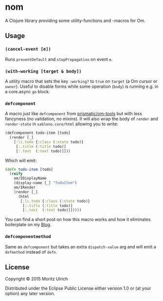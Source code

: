 # nom

A Clojure library providing some utility-functions and -macros for Om.

## Usage

### `(cancel-event [e])`

Runs `preventDefault` and `stopPropagation` on event `e`.

### `(with-working [target & body])`

A utility macro that sets the key `:working?` to `true` on `target` (a
Om cursor or `owner`). Useful to disable forms while some operation
(`body`) is running e.g. in a core.async `go` block.

### `defcomponent`

A macro just like `defcomponent` from
[prismatic/om-tools](https://github.com/Prismatic/om-tools) but with
less fancyness (no validation, no mixins). It will also wrap the body
of `render` and `render-state` in `sablono.core/html` allowing you to
write:

```clojure
(defcomponent todo-item [todo]
  (render [_]
    [:li.todo {:class (:state todo)}
     [:.title (:title todo)]
     [:.text  (:text todo)]]))
```

Which will emit:

```clojure
(defn todo-item [todo]
  (reify
    om/IDisplayName
    (display-name [_] "TodoItem")
    om/IRender
    (render [_]
      (html
       [:li.todo {:class (:state todo)}
        [:.title (:title todo)]
        [:.text  (:text todo)]]))))
```

You can find a short post on how this macro works and how it
eliminates boilerplate on my
[Blog](http://blog.tarn-vedra.de/posts/om-removing-boilerplate.html).

### `defcomponentmethod`

Same as ```defcomponent``` but takes an extra `dispatch-value` arg and
will emit a `defmethod` instead of `defn`.

## License

Copyright © 2015 Moritz Ulrich

Distributed under the Eclipse Public License either version 1.0 or (at
your option) any later version.
